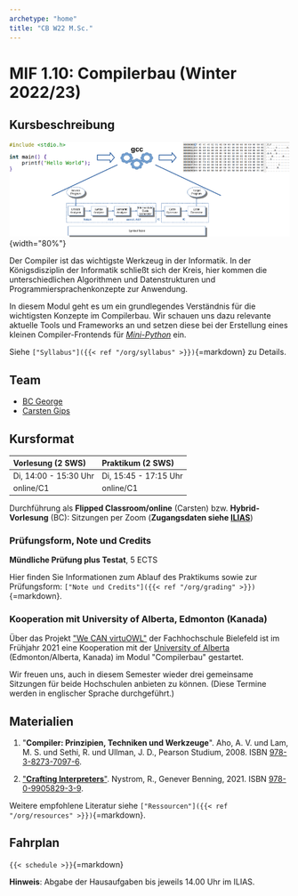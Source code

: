 ```yaml
---
archetype: "home"
title: "CB W22 M.Sc."
---
```



# MIF 1.10: Compilerbau (Winter 2022/23)

## Kursbeschreibung

![](org/images/architektur_cb.png){width="80%"}

Der Compiler ist das wichtigste Werkzeug in der Informatik. In der Königsdisziplin der
Informatik schließt sich der Kreis, hier kommen die unterschiedlichen Algorithmen und
Datenstrukturen und Programmiersprachenkonzepte zur Anwendung.

In diesem Modul geht es um ein grundlegendes Verständnis für die wichtigsten Konzepte
im Compilerbau. Wir schauen uns dazu relevante aktuelle Tools und Frameworks an und
setzen diese bei der Erstellung eines kleinen Compiler-Frontends für [_Mini-Python_] ein.

Siehe `["Syllabus"]({{< ref "/org/syllabus" >}})`{=markdown} zu Details.

[_Mini-Python_]: https://github.com/Compiler-CampusMinden/Mini-Python-Builder


## Team

-   [BC George](https://www.hsbi.de/minden/ueber-uns/personenverzeichnis/birgit-christina-george)
-   [Carsten Gips](https://www.hsbi.de/minden/ueber-uns/personenverzeichnis/carsten-gips)


## Kursformat

| Vorlesung (2 SWS)     | Praktikum (2 SWS)     |
|:----------------------|:----------------------|
| Di, 14:00 - 15:30 Uhr | Di, 15:45 - 17:15 Uhr |
| online/C1             | online/C1             |

Durchführung als **Flipped Classroom/online** (Carsten) bzw. **Hybrid-Vorlesung** (BC):
Sitzungen per Zoom (**Zugangsdaten siehe [ILIAS]**)

[ILIAS]: https://www.hsbi.de/elearning/goto.php?target=crs_1117243&client_id=FH-Bielefeld

### Prüfungsform, Note und Credits

**Mündliche Prüfung plus Testat**, 5 ECTS

Hier finden Sie Informationen zum Ablauf des Praktikums sowie zur Prüfungsform:
`["Note und Credits"]({{< ref "/org/grading" >}})`{=markdown}.

### Kooperation mit University of Alberta, Edmonton (Kanada)

Über das Projekt ["We CAN virtuOWL"] der Fachhochschule Bielefeld ist im Frühjahr 2021 eine
Kooperation mit der [University of Alberta] (Edmonton/Alberta, Kanada) im Modul "Compilerbau"
gestartet.

Wir freuen uns, auch in diesem Semester wieder drei gemeinsame Sitzungen für beide
Hochschulen anbieten zu können. (Diese Termine werden in englischer Sprache durchgeführt.)

["We CAN virtuOWL"]: https://www.uni-bielefeld.de/uni/profil/international/netzwerke/alberta-owl/we-can-virtuowl/
[University of Alberta]: https://www.hsbi.de/en/international-office/alberta-owl-cooperation


## Materialien

1.  "**Compiler: Prinzipien, Techniken und Werkzeuge**".
    Aho, A. V. und Lam, M. S. und Sethi, R. und Ullman, J. D., Pearson Studium, 2008.
    ISBN [978-3-8273-7097-6](https://www.digibib.net/openurl/Bi10?isbn=978-3-8273-7097-6).

2.  ["**Crafting Interpreters**"](https://github.com/munificent/craftinginterpreters).
    Nystrom, R., Genever Benning, 2021.
    ISBN [978-0-9905829-3-9](https://www.digibib.net/openurl/Bi10?isbn=978-0-9905829-3-9).

Weitere empfohlene Literatur siehe `["Ressourcen"]({{< ref "/org/resources" >}})`{=markdown}.


## Fahrplan

`{{< schedule >}}`{=markdown}

**Hinweis**: Abgabe der Hausaufgaben bis jeweils 14.00 Uhr im ILIAS.
